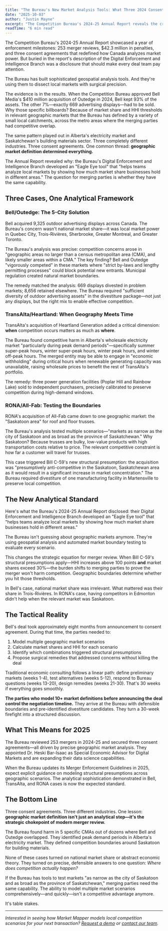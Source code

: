 ```yaml
---
title: "The Bureau's New Market Analysis Tools: What Three 2024 Consent Agreements Reveal"
date: "2025-10-03"
author: "Justin Mayne"
excerpt: "The Competition Bureau's 2024-25 Annual Report reveals the critical importance of geospatial analysis under Canada's new market share and HHI thresholds for mergers. This post explores the pivotal role of local geographic market definition in three major consent agreements made in 2024."
readTime: "6 min read"
---
```

The Competition Bureau's 2024-25 Annual Report showcased a year of enforcement milestones: 253 merger reviews, $42.3 million in penalties, and three consent agreements that redefined how Canada analyzes market power. But buried in the report's description of the Digital Enforcement and Intelligence Branch was a disclosure that should make every deal team pay attention.

The Bureau has built sophisticated geospatial analysis tools. And they're using them to dissect local markets with surgical precision.

The evidence is in the results. When the Competition Bureau approved Bell Media's $410 million acquisition of Outedge in 2024, Bell kept 93% of the assets. The other 7%—exactly 669 advertising displays—had to be sold. Why those specific billboards? Because of market share and HHI thresholds in relevant geographic markets that the Bureau has defined by a variety of small local catchments, across the metro areas where the merging parties had competitive overlap.

The same pattern played out in Alberta's electricity market and Saskatchewan's building materials sector. Three completely different industries. Three consent agreements. One common thread: **geographic market definition determined everything.**

The Annual Report revealed why: the Bureau's Digital Enforcement and Intelligence Branch developed an "Eagle Eye tool" that "helps teams analyze local markets by showing how much market share businesses hold in different areas." The question for merging parties is whether they have the same capability.

## Three Cases, One Analytical Framework

### Bell/Outedge: The 5-City Solution

Bell acquired 9,325 outdoor advertising displays across Canada. The Bureau's concern wasn't national market share—it was local market power in Quebec City, Trois-Rivières, Sherbrooke, Greater Montreal, and Greater Toronto.

The Bureau's analysis was precise: competition concerns arose in "geographic areas no larger than a census metropolitan area (CMA), and likely smaller areas within a CMA." The key finding? Bell and Outedge "vigorously competed" in these markets where "strict by-laws and lengthy permitting processes" could block potential new entrants. Municipal regulation created natural market boundaries.

The remedy matched the analysis: 669 displays divested in problem markets; 8,656 retained elsewhere. The Bureau required "sufficient diversity of outdoor advertising assets" in the divestiture package—not just any displays, but the right mix to enable effective competition.

### TransAlta/Heartland: When Geography Meets Time

TransAlta's acquisition of Heartland Generation added a critical dimension: **when** competition occurs matters as much as **where**.

The Bureau found competitive harm in Alberta's wholesale electricity market "particularly during peak demand periods"—specifically summer super-peak hours, winter super-peak hours, winter peak hours, and winter off-peak hours. The merged entity may be able to engage in "economic withholding" during critical hours when renewable generating capacity was unavailable, raising wholesale prices to benefit the rest of TransAlta's portfolio.

The remedy: three power generation facilities (Poplar Hill and Rainbow Lake) sold to independent purchasers, precisely calibrated to preserve competition during high-demand windows.

### RONA/All-Fab: Testing the Boundaries

RONA's acquisition of All-Fab came down to one geographic market: the "Saskatoon area" for roof and floor trusses.

The Bureau's analysis tested multiple scenarios—"markets as narrow as the city of Saskatoon and as broad as the province of Saskatchewan." Why Saskatoon? Because trusses are bulky, low-value products with high transportation costs relative to price. The relevant competitive constraint is how far a customer will travel for trusses.

This case triggered Bill C-59's new structural presumption: the acquisition was "presumptively anti-competitive in the Saskatoon, Saskatchewan area as it would result in a significant increase in market concentration." The Bureau required divestiture of one manufacturing facility in Martensville to preserve local competition.

## The New Analytical Standard

Here's what the Bureau's 2024-25 Annual Report disclosed: their Digital Enforcement and Intelligence Branch developed an "Eagle Eye tool" that "helps teams analyze local markets by showing how much market share businesses hold in different areas."

The Bureau isn't guessing about geographic markets anymore. They're using geospatial analysis and automated market boundary testing to evaluate every scenario.

This changes the strategic equation for merger review. When Bill C-59's structural presumptions apply—HHI increases above 100 points **and** market shares exceed 30%—the burden shifts to merging parties to prove the merger won't harm competition. Geographic boundaries determine whether you hit those thresholds.

In Bell's case, national market share was irrelevant. What mattered was their share in Trois-Rivières. In RONA's case, having competitors in Edmonton didn't help when the relevant market was Saskatoon.

## The Tactical Reality

Bell's deal took approximately eight months from announcement to consent agreement. During that time, the parties needed to:

1. Model multiple geographic market scenarios
2. Calculate market shares and HHI for each scenario
3. Identify which combinations triggered structural presumptions  
4. Propose surgical remedies that addressed concerns without killing the deal

Traditional economic consulting follows a linear path: define preliminary markets (weeks 1-4), test alternatives (weeks 5-12), respond to Bureau questions (weeks 13-20), design remedies (weeks 21-30). That's 30 weeks if everything goes smoothly.

**The parties who model 10+ market definitions before announcing the deal control the negotiation timeline.** They arrive at the Bureau with defensible boundaries and pre-identified divestiture candidates. They turn a 30-week firefight into a structured discussion.

## What This Means for 2025

The Bureau reviewed 253 mergers in 2024-25 and secured three consent agreements—all driven by precise geographic market analysis. They appointed Dr. Heski Bar-Isaac as Special Economic Advisor for Digital Markets and are expanding their data science capabilities.

When the Bureau updates its Merger Enforcement Guidelines in 2025, expect explicit guidance on modeling structural presumptions across geographic scenarios. The analytical sophistication demonstrated in Bell, TransAlta, and RONA cases is now the expected standard.

## The Bottom Line

Three consent agreements. Three different industries. One lesson: **geographic market definition isn't just an analytical step—it's the strategic chokepoint of modern merger review.**

The Bureau found harm in 5 specific CMAs out of dozens where Bell and Outedge overlapped. They identified peak demand periods in Alberta's electricity market. They defined competition boundaries around Saskatoon for building materials.

None of these cases turned on national market share or abstract economic theory. They turned on precise, defensible answers to one question: *Where does competition actually happen?*

If the Bureau has tools to test markets "as narrow as the city of Saskatoon and as broad as the province of Saskatchewan," merging parties need the same capability. The ability to model multiple market scenarios comprehensively—and quickly—isn't a competitive advantage anymore.

It's table stakes.

---

*Interested in seeing how Market Mapper models local competition scenarios for your next transaction? [Request a demo](https://dexintelligence.ai/demo) or [contact our team](https://dexintelligence.ai/contact).*